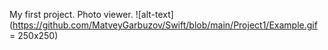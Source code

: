 My first project. Photo viewer. 
![alt-text](https://github.com/MatveyGarbuzov/Swift/blob/main/Project1/Example.gif = 250x250)
